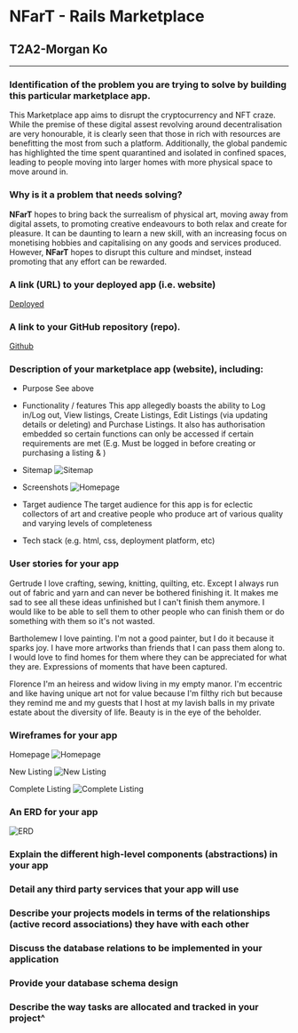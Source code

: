 # NFarT - Rails Marketplace

## T2A2-Morgan Ko
---

### Identification of the problem you are trying to solve by building this particular marketplace app.
This Marketplace app aims to disrupt the cryptocurrency and NFT craze. While the premise of these digital assest revolving around decentralisation are very honourable, it is clearly seen that those in rich with resources are benefitting the most from such a platform. Additionally, the global pandemic has highlighted the time spent quarantined and isolated in confined spaces, leading to people moving into larger homes with more physical space to move around in. 

### Why is it a problem that needs solving?
**NFarT** hopes to bring back the surrealism of physical art, moving away from digital assets, to promoting creative endeavours to both relax and create for pleasure.
It can be daunting to learn a new skill, with an increasing focus on monetising hobbies and capitalising on any goods and services produced. However, **NFarT** hopes to disrupt this culture and mindset, instead promoting that any effort can be rewarded.

### A link (URL) to your deployed app (i.e. website)
[Deployed]()

### A link to your GitHub repository (repo).
[Github](https://github.com/MKO122/MorganKo_T2A2)

### Description of your marketplace app (website), including:
- Purpose
See above

- Functionality / features
This app allegedly boasts the ability to Log in/Log out, View listings, Create Listings, Edit Listings (via updating details or deleting) and Purchase Listings. It also has authorisation embedded so certain functions can only be accessed if certain requirements are met (E.g. Must be logged in before creating or purchasing a listing & )

- Sitemap
![Sitemap](/img/NFarT%20Sitemap.png)

- Screenshots
![Homepage](/img/Homepage.png)

- Target audience
The target audience for this app is for eclectic collectors of art and creative people who produce art of various quality and varying levels of completeness

- Tech stack (e.g. html, css, deployment platform, etc)
### User stories for your app
Gertrude
I love crafting, sewing, knitting, quilting, etc. Except I always run out of fabric and yarn and can never be bothered finishing it. It makes me sad to see all these ideas unfinished but I can't finish them anymore. I would like to be able to sell them to other people who can finish them or do something with them so it's not wasted.

Bartholemew
I love painting. I'm not a good painter, but I do it because it sparks joy. I have more artworks than friends that I can pass them along to. I would love to find homes for them where they can be appreciated for what they are. Expressions of moments that have been captured.

Florence
I'm an heiress and widow living in my empty manor. I'm eccentric and like having unique art not for value because I'm filthy rich but because they remind me and my guests that I host at my lavish balls in my private estate about the diversity of life. Beauty is in the eye of the beholder.

### Wireframes for your app

Homepage
![Homepage](/img/Market.png)

New Listing
![New Listing](/img/Create%20listing.png)

Complete Listing
![Complete Listing](/img/Completed%20listing.png)

### An ERD for your app
![ERD](/img/ERD-NFarT.png)


### Explain the different high-level components (abstractions) in your app

### Detail any third party services that your app will use

### Describe your projects models in terms of the relationships (active record associations) they have with each other

### Discuss the database relations to be implemented in your application

### Provide your database schema design

### Describe the way tasks are allocated and tracked in your project^